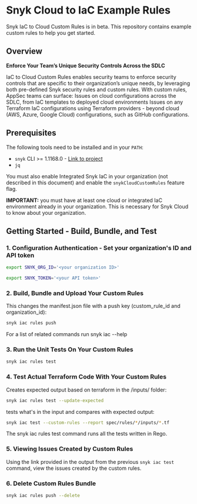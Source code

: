 # Snyk Cloud to IaC Example Rules
Snyk IaC to Cloud Custom Rules is in beta. This repository contains example custom rules to help you get started.

## Overview

**Enforce Your Team’s Unique Security Controls Across the SDLC**

IaC to Cloud Custom Rules enables security teams to enforce security controls that are specific to their organization’s unique needs, by leveraging both pre-defined Snyk security rules and custom rules. With custom rules, AppSec teams can surface:
Issues on cloud configurations across the SDLC, from IaC templates to deployed cloud environments
Issues on any Terraform IaC configurations using Terraform providers - beyond cloud (AWS, Azure, Google Cloud) configurations, such as GitHub configurations.

## Prerequisites

The following tools need to be installed and in your `PATH`:

* `snyk` CLI >= 1.1168.0 - [Link to project](https://github.com/snyk/cli)
* `jq`

You must also enable Integrated Snyk IaC in your organization (not described in
this document) and enable the `snykCloudCustomRules` feature flag.

**IMPORTANT:** you must have at least one cloud or integrated IaC environment
already in your organization. This is necessary for Snyk Cloud to know about
your organization.

## Getting Started - Build, Bundle, and Test

### 1. Configuration Authentication - Set your organization's ID and API token
```sh
export SNYK_ORG_ID='<your organization ID>'
```
```sh
export SNYK_TOKEN='<your API token>'
```

### 2. Build, Bundle and Upload Your Custom Rules
This changes the manifest.json file with a push key (custom_rule_id and organization_id):

```sh
snyk iac rules push
```
For a list of related commands run snyk iac --help

### 3. Run the Unit Tests On Your Custom Rules
```sh
snyk iac rules test
```

### 4. Test Actual Terraform Code With Your Custom Rules
Creates expected output based on terraform in the /inputs/ folder:
```sh
snyk iac rules test --update-expected
```

tests what's in the input and compares with expected output:
```sh
snyk iac test --custom-rules --report spec/rules/*/inputs/*.tf
```
The snyk iac rules test command runs all the tests written in Rego.

### 5. Viewing Issues Created by Custom Rules
Using the link provided in the output from the previous `snyk iac test` command, view the issues created by the custom rules.

### 6. Delete Custom Rules Bundle
```sh
snyk iac rules push --delete
```
